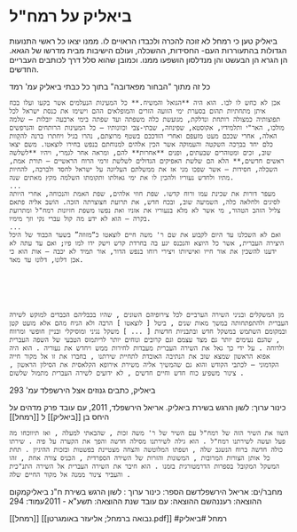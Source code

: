 # ביאליק על רמח"ל


ביאליק טען כי רמחל לא זוכה להכרה ולכבדו הראויים לו. ממנו יצאו כל ראשי התנועות הגדולות בהתעוררות העם- החסידות, ההשכלה, ועולם הישיבות מבית מדרשו של הגאא. הן הגרא הן הבעשט והן מנדלסון הושפעו ממנו. וכמובן שהוא סלל דרך לכותבים העבריים החדשים.

כל זה מתוך "הבחור מפאדובה" בתוך כל כבתי ביאליק עמ' רמד


	אכן לא כחש לו לבו. הוא היה **הגואל והמשיח.** כל המעינות הנעלמים אשר בקעו ועלו בכח איתן מתחתיות תהום בסערת ימי הזועה הזרים והמופלאים ההם וישימו את כנסת ישראל לכל תפוצותיה כמצולה רותחת ונדלקת, מגועשת כלה משפתה ועד שפתה בימי ארבעה יובלות – שלמה מולכו, האר"י ותלמידיו, אקוסטא, שפינוזה, שבתי-צבי וכוונותיו – כל המעינות הרותחים והנרפשים האלה, אחרי שככם מעט מזעפם ואחרי הזדככם בשטף מרוצתם, נהרו בגיל ויחתרו ברנה להקָוות כלם יחד בברֵכה השקטה והעמוקה אשר הכין אלהים למנוחתם בנפש בחירו לוצאטו. משם יצאו שוב, זכים ומטוהרים שבעתים, ופנים **אחרות** להם, ומראה אחר לגמרי, ויהיו **לשלשה ראשים חדשים,** הלא הם שלשת האפיקים הגדולים לשלשת זרמי הרוח הראשיים – תורת אמת, השכלה, חסידות – אשר שפכו מני אז את ממשלתם העליונה על ישראל לחסד ולברכה, להחיות מתיו ולחדש נעוריו ולהכין לו את ימי גאולתו ותקומתו השלמה מקץ מאתים שנה.
	...
	מעפר דורות את שכינת עמו ורוח קדשו. שפת חוזי אלהים, שפת האמת והנכוחה, אחרי היותה לסיגים ולחלאה כלה, השמיעה שוב, ובכח חדש, את תרועת חצוצרתה הזכה. הוֹשב אליה פתאם צליל הזהב הטהור, מי אשר לא מלא בנעוריו את אזניו ואת נפשו משפת חזיונות רמח"ל ומתרועת בקרה – הוא לא ידע מה קול עברי נקי וזך מימיו.
	...
	ואם לא השכלנו עד היום לקבוע את שם ר' משה חיים לוצאטו כ“מזוזה” בשער הכבוד של היכל היצירה העברית, אשר כל היוצא והנכנס יגע בה בחרדת קדש וישק ידו למו פיו; ואם עד עתה לא ידענו להשכין את אור חייו ואישיותו ויצירי רוחו בנפש הדור, אור תמיד לא יכבה – אות הוא כי אכן דלונוּ, דלונוּ עד מאד.






	מן המשקלים ובניני השירה הערביים לכל צירופיהם השונים , שהיו בכבליהם הכבדים למוקש לשירה העברית ולהתפתחותה במשך מאות שנים , ביטל [ לוצאטו ] הרבה ולא הניח מהם אלא מועט קטן ובמקומם השתמש במשקל חדש ובתבניות חדשות [ ... ] משקל נגיני ומוסיקלי ובניין חופשי ומרווח , שהנם נעימים יותר גם מצד עצמם וגם קרובים ונוחים יותר לריתמוס הטבעי של השפה העברית ולרוחה . על ידי כך גאל את השירה העברית מעבדות לחירות ממש ויחדש את נעוריה . הוא היה אפוא הראשון שמצא שוב את הנתיבה האובדת לתחיית שירתנו , בחברו את זו אל מקור חייה הקדמוני — לכתבי הקודש והוא גם שהמשיך אליה משירת אירופא הקלאסית את הסילון הראשון , צינור משפיע כוח חדש וחיים חדשים , לא ידועים לשירה העברית מתמול שלשום .  
ביאליק, כתבים גנוזים 
אצל הירשפלד עמ' 293


כינור ערוך: לשון הרגש בשירת ביאליק. אריאל הירשפלד, 2011, עם עובד
פרק מדהים על היחס בן [[ביאליק]] ל [[רמחל]]


	השוו את השיר הזה של רמח"ל עם השיר של ר' משה זכות , שהבאתי למעלה , ואז תיווכחו מה פעל ועשה לשירתנו רמח"ל . הוא גילה לשירתנו מסילה חדשה והפך את הקערה על פיה . שירתו כולה חדשה ברוח הנשגב שלה , ושפתו המלוטשה והצחה מצטיינת בפשטות ובזכות ההיגיון . תחת כל אותן הצורות המרובות , המשונות והזרות של השירה הספרדית , הכניס צורה אחת , זהו המשקל המקובל בספרות הדרמטורגית בזמנו . הוא חיבר את השירה העברית אל השירה התנ"כית והעביר צינור ממנה אל מקור החיים שלה .  

מחבר/ים: אריאל הירשפלדשם הספר: כינור ערוך : לשון הרגש בשירת ח"נ ביאליקמקום ההוצאה: רעננהשם ההוצאה: עם עובד שנת ההוצאה: תשע"א - 2011עמוד: 294


[[רמחל]]
[[נבואה ברמחל; אליעזר באומגרטן.pdf]]
#רמחל #ביאליק